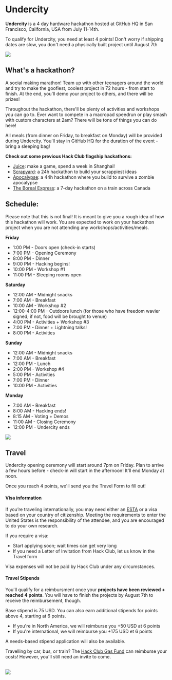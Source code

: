 # Undercity

**Undercity** is a 4 day hardware hackathon hosted at GitHub HQ in San Francisco, California, USA from July 11-14th.

To qualify for Undercity, you need at least 4 points! Don't worry if shipping dates are slow, you don't need a physically built project until August 7th

<img src="/guardianoftheundercity.png" style="width: full" class=""></img>

## What's a hackathon?

A social making marathon! Team up with other teenagers around the world and try to make the goofiest, coolest project in 72 hours - from start to finish. At the end, you'll demo your project to others, and there will be prizes! 

Throughout the hackathon, there'll be plenty of activities and workshops you can go to. Ever want to compete in a macropad speedrun or play smash with custom characters at 2am? There will be tons of things you can do here!

All meals (from dinner on Friday, to breakfast on Monday) will be provided during Undercity. You'll stay in GitHub HQ for the duration of the event - bring a sleeping bag!

**Check out some previous Hack Club flagship hackathons:**

- [Juice](https://www.youtube.com/watch?v=fuTlToZ1SX8): make a game, spend a week in Shanghai!
- [Scrapyard](https://www.youtube.com/watch?v=8iM1W8kXrQA&t=1s): a 24h hackathon to build your scrappiest ideas
- [Apocalypse](https://www.youtube.com/watch?v=QvCoISXfcE8): a 44h hackathon where you build to survive a zombie apocalypse
- [The Boreal Express](https://www.youtube.com/watch?v=hiG3fYq3xUU): a 7-day hackathon on a train across Canada

## Schedule:

Please note that this is not final! It is meant to give you a rough idea of how this hackathon will work. You are expected to work on your hackathon project when you are not attending any workshops/activities/meals. 

**Friday**

- 1:00 PM - Doors open (check-in starts)
- 7:00 PM - Opening Ceremony
- 8:00 PM - Dinner
- 9:00 PM - Hacking begins! 
- 10:00 PM - Workshop #1 
- 11:00 PM - Sleeping rooms open 

**Saturday**

- 12:00 AM - Midnight snacks
- 7:00 AM - Breakfast
- 10:00 AM - Workshop #2
- 12:00-4:00 PM - Outdoors lunch (for those who have freedom wavier signed; if not, food will be brought to venue)
- 4:00 PM - Activities + Workshop #3 
- 7:00 PM - Dinner + Lightning talks!
- 8:00 PM - Activities

**Sunday**

- 12:00 AM - Midnight snacks
- 7:00 AM - Breakfast
- 12:00 PM - Lunch
- 2:00 PM - Workshop #4
- 5:00 PM - Activities
- 7:00 PM - Dinner
- 10:00 PM - Activities

**Monday**

- 7:00 AM - Breakfast
- 8:00 AM - Hacking ends!
- 8:15 AM - Voting + Demos
- 11:00 AM - Closing Ceremony 
- 12:00 PM - Undercity ends

<img src="/hackathons.png" style="width: full" class=""></img>

## Travel

Undercity opening ceremony will start around 7pm on Friday. Plan to arrive a few hours before - check-in will start in the afternoon! It'll end Monday at noon.

Once you reach 4 points, we'll send you the Travel Form to fill out!

#### Visa information

If you’re traveling internationally, you may need either an [ESTA](https://www.cbp.gov/travel/international-visitors/esta) or a visa based on your country of citizenship. Meeting the requirements to enter the United States is the responsibility of the attendee, and you are encouraged to do your own research.

If you require a visa:

- Start applying soon; wait times can get very long 
- If you need a Letter of Invitation from Hack Club, let us know in the Travel form

Visa expenses will not be paid by Hack Club under any circumstances.

#### Travel Stipends

You'll qualify for a reimbursment once your **projects have been reviewed + reached 4 points**. You will have to finish the projects by August 7th to receive the reimbursement, though.

Base stipend is 75 USD. You can also earn additional stipends for points above 4, starting at 6 points.
- If you're in North America, we will reimburse you +50 USD at 6 points
- If you're international, we will reimburse you +175 USD et 6 points

A needs-based stipend application will also be available. 

Travelling by car, bus, or train? The [Hack Club Gas Fund](https://gas.hackclub.com/) can reimburse your costs! However, you'll still need an invite to come.

<br>
<img src="/undercitygate.png" style="width: full" class=""></img>

